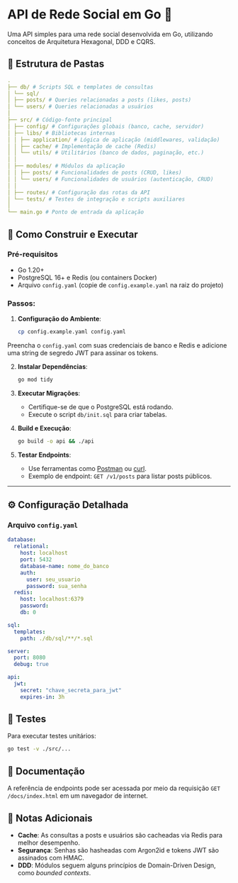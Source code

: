 # API de Rede Social em Go 🚀

Uma API simples para uma rede social desenvolvida em Go, utilizando conceitos de Arquitetura Hexagonal, DDD e CQRS.

## 📂 Estrutura de Pastas

```yaml
.
├── db/ # Scripts SQL e templates de consultas
│ └── sql/
│ ├── posts/ # Queries relacionadas a posts (likes, posts)
│ └── users/ # Queries relacionadas a usuários
│
├── src/ # Código-fonte principal
│ ├── config/ # Configurações globais (banco, cache, servidor)
│ ├── libs/ # Bibliotecas internas
│ │ ├── application/ # Lógica de aplicação (middlewares, validação)
│ │ ├── cache/ # Implementação de cache (Redis)
│ │ └── utils/ # Utilitários (banco de dados, paginação, etc.)
│ │
│ ├── modules/ # Módulos da aplicação
│ │ ├── posts/ # Funcionalidades de posts (CRUD, likes)
│ │ └── users/ # Funcionalidades de usuários (autenticação, CRUD)
│ │
│ ├── routes/ # Configuração das rotas da API
│ └── tests/ # Testes de integração e scripts auxiliares
│
└── main.go # Ponto de entrada da aplicação
```

## 🚀 Como Construir e Executar

### Pré-requisitos

- Go 1.20+
- PostgreSQL 16+ e Redis (ou containers Docker)
- Arquivo `config.yaml` (copie de `config.example.yaml` na raiz do projeto)

### Passos:

1. **Configuração do Ambiente**:
   ```bash
   cp config.example.yaml config.yaml
   ```

Preencha o `config.yaml` com suas credenciais de banco e Redis e adicione uma string de segredo JWT para assinar os tokens.

2. **Instalar Dependências**:

   ```bash
   go mod tidy
   ```

3. **Executar Migrações**:

   - Certifique-se de que o PostgreSQL está rodando.
   - Execute o script `db/init.sql` para criar tabelas.

4. **Build e Execução**:

   ```bash
   go build -o api && ./api
   ```

5. **Testar Endpoints**:
   - Use ferramentas como [Postman](https://www.postman.com/) ou [curl](https://curl.se/).
   - Exemplo de endpoint: `GET /v1/posts` para listar posts públicos.

---

## ⚙️ Configuração Detalhada

### Arquivo `config.yaml`

```yaml
database:
  relational:
    host: localhost
    port: 5432
    database-name: nome_do_banco
    auth:
      user: seu_usuario
      password: sua_senha
  redis:
    host: localhost:6379
    password:
    db: 0

sql:
  templates:
    path: ./db/sql/**/*.sql

server:
  port: 8080
  debug: true

api:
  jwt:
    secret: "chave_secreta_para_jwt"
    expires-in: 3h
```

## 🧪 Testes

Para executar testes unitários:

```bash
go test -v ./src/...
```

## 📖 Documentação

A referência de endpoints pode ser acessada por meio da requisição `GET /docs/index.html` em um navegador de internet.

## 📝 Notas Adicionais

- **Cache**: As consultas a posts e usuários são cacheadas via Redis para melhor desempenho.
- **Segurança**: Senhas são hasheadas com Argon2id e tokens JWT são assinados com HMAC.
- **DDD**: Módulos seguem alguns princípios de Domain-Driven Design, como _bounded contexts_.
